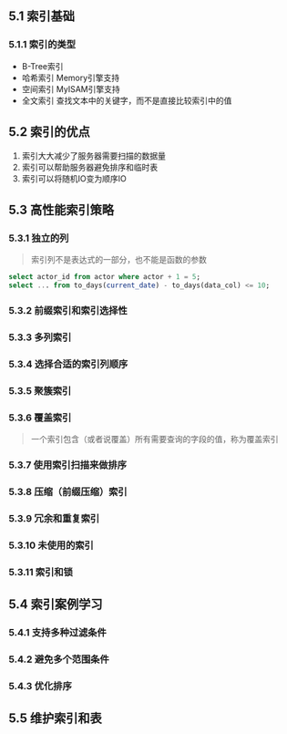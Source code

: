 ## 5.1 索引基础

### 5.1.1 索引的类型

* B-Tree索引
* 哈希索引 Memory引擎支持
* 空间索引 MyISAM引擎支持
* 全文索引 查找文本中的关键字，而不是直接比较索引中的值

## 5.2 索引的优点

1. 索引大大减少了服务器需要扫描的数据量
2. 索引可以帮助服务器避免排序和临时表
3. 索引可以将随机IO变为顺序IO

## 5.3 高性能索引策略

### 5.3.1 独立的列

> 索引列不是表达式的一部分，也不能是函数的参数

```sql
select actor_id from actor where actor + 1 = 5;
select ... from to_days(current_date) - to_days(data_col) <= 10;
```

### 5.3.2 前缀索引和索引选择性

### 5.3.3 多列索引

### 5.3.4 选择合适的索引列顺序

### 5.3.5 聚簇索引

### 5.3.6 覆盖索引

> 一个索引包含（或者说覆盖）所有需要查询的字段的值，称为覆盖索引

### 5.3.7 使用索引扫描来做排序

### 5.3.8 压缩（前缀压缩）索引

### 5.3.9 冗余和重复索引

### 5.3.10 未使用的索引

### 5.3.11 索引和锁

## 5.4 索引案例学习

### 5.4.1 支持多种过滤条件

### 5.4.2 避免多个范围条件

### 5.4.3 优化排序

## 5.5 维护索引和表
